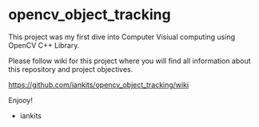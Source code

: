 opencv_object_tracking
======================

This project was my first dive into Computer Visiual computing using OpenCV C++ Library.

Please follow wiki for this project where you will find all information about this repository and project objectives.

https://github.com/iankits/opencv_object_tracking/wiki

Enjooy! 

- iankits
